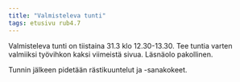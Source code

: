 ```yaml
---
title: "Valmisteleva tunti"
tags: etusivu rub4.7
---
```


Valmisteleva tunti on tiistaina 31.3 klo 12.30-13.30. Tee tuntia varten valmiiksi työvihkon kaksi viimeistä sivua. Läsnäolo pakollinen.

Tunnin jälkeen pidetään rästikuuntelut ja -sanakokeet.